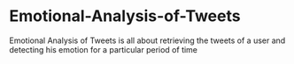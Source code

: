 # Emotional-Analysis-of-Tweets
Emotional Analysis of Tweets is all about retrieving the tweets of a user and detecting his emotion for a particular period of time
